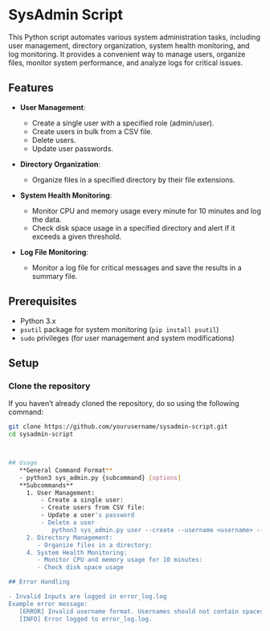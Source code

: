 # SysAdmin Script

This Python script automates various system administration tasks, including user management, directory organization, system health monitoring, and log monitoring. It provides a convenient way to manage users, organize files, monitor system performance, and analyze logs for critical issues.

## Features
- **User Management**:
  - Create a single user with a specified role (admin/user).
  - Create users in bulk from a CSV file.
  - Delete users.
  - Update user passwords.

- **Directory Organization**:
  - Organize files in a specified directory by their file extensions.

- **System Health Monitoring**:
  - Monitor CPU and memory usage every minute for 10 minutes and log the data.
  - Check disk space usage in a specified directory and alert if it exceeds a given threshold.

- **Log File Monitoring**:
  - Monitor a log file for critical messages and save the results in a summary file.

## Prerequisites
- Python 3.x
- `psutil` package for system monitoring (`pip install psutil`)
- `sudo` privileges (for user management and system modifications)

## Setup

### Clone the repository
If you haven’t already cloned the repository, do so using the following command:

```bash
git clone https://github.com/yourusername/sysadmin-script.git
cd sysadmin-script



## Usage
   **General Command Format**
   - python3 sys_admin.py {subcommand} [options]
   **Subcommands**
     1. User Management:
         - Create a single user:
         - Create users from CSV file:
         - Update a user's password
         - Delete a user
            python3 sys_admin.py user --create --username <username> --role <role>
     2. Directory Management:
        - Organize files in a directory:
     4. System Health Monitoring:
        - Monitor CPU and memory usage for 10 minutes:
        - Check disk space usage

## Error Handling

- Invalid Inputs are logged in error_log.log
Example error message:
   [ERROR] Invalid username format. Usernames should not contain spaces.
   [INFO] Error logged to error_log.log.




         

      
      




  
